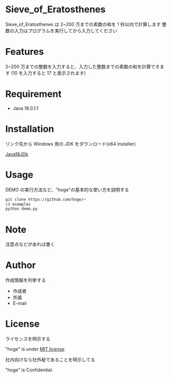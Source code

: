 # Sieve_of_Eratosthenes

Sieve_of_Eratosthenes は 2~200 万までの素数の和を 1 秒以内で計算します
整数の入力はプログラムを実行してから入力してください

# Features

2~200 万までの整数を入力すると、入力した整数までの素数の和を計算できます
(10 を入力すると 17 と表示されます)

# Requirement

- Java 18.0.1.1

# Installation

リンク先から Windows 用の JDK をダウンロード(x64 Installer)

[Java18JDk](https://www.oracle.com/java/technologies/downloads/#jdk18-windows)

# Usage

DEMO の実行方法など、"hoge"の基本的な使い方を説明する

```bash
git clone https://github.com/hoge/~
cd examples
python demo.py
```

# Note

注意点などがあれば書く

# Author

作成情報を列挙する

- 作成者
- 所属
- E-mail

# License

ライセンスを明示する

"hoge" is under [MIT license](https://en.wikipedia.org/wiki/MIT_License).

社内向けなら社外秘であることを明示してる

"hoge" is Confidential.
